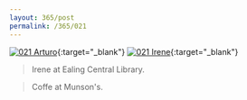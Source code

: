 ```yaml
---
layout: 365/post
permalink: /365/021
---
```


[![021 Arturo](https://c1.staticflickr.com/1/293/19635101762_05b601bdab_c.jpg)](https://www.flickr.com/photos/131440297@N08/19635101762/){:target="_blank"}
[![021 Irene](https://c2.staticflickr.com/4/3684/19638169415_4a32a9bda4_c.jpg)](https://www.flickr.com/photos/25124902@N04/19638169415/){:target="_blank"}


> Irene at Ealing Central Library.

> Coffe at Munson's.
